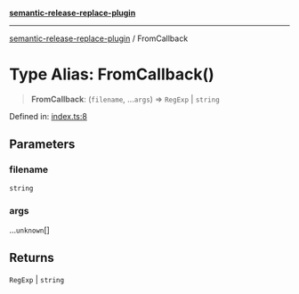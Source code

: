 [**semantic-release-replace-plugin**](../README.md)

***

[semantic-release-replace-plugin](../README.md) / FromCallback

# Type Alias: FromCallback()

> **FromCallback**: (`filename`, ...`args`) => `RegExp` \| `string`

Defined in: [index.ts:8](https://github.com/centralnicgroup-opensource/rtldev-middleware-semantic-release-replace-plugin/blob/1cd9b4e3f4e3e5f58ecf23af95ef0b989d354aee/src/index.ts#L8)

## Parameters

### filename

`string`

### args

...`unknown`[]

## Returns

`RegExp` \| `string`
